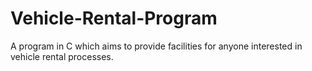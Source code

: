 # Vehicle-Rental-Program
A program in C which aims to provide facilities for anyone interested in vehicle rental processes.
